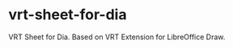 vrt-sheet-for-dia
=================

VRT Sheet for Dia. Based on VRT Extension for LibreOffice Draw.
